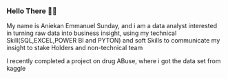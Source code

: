 ### Hello There 👋😊
My name is Aniekan Emmanuel Sunday, and i am a data analyst interested in turning raw data into business insight,
using my technical Skill(SQL,EXCEL,POWER BI and PYTON) and soft Skills to communicate my insight to stake Holders and non-technical team

I recently completed a project on drug ABuse, where i got the data set from kaggle
